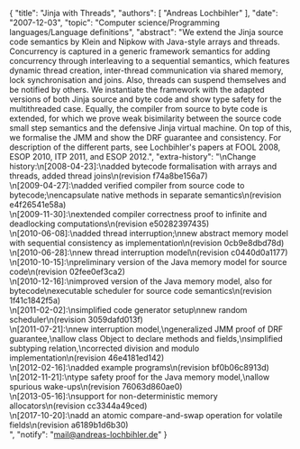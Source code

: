 {
    "title": "Jinja with Threads",
    "authors": [
        "Andreas Lochbihler"
    ],
    "date": "2007-12-03",
    "topic": "Computer science/Programming languages/Language definitions",
    "abstract": "We extend the Jinja source code semantics by Klein and Nipkow with Java-style arrays and threads. Concurrency is captured in a generic framework semantics for adding concurrency through interleaving to a sequential semantics, which features dynamic thread creation, inter-thread communication via shared memory, lock synchronisation and joins. Also, threads can suspend themselves and be notified by others. We instantiate the framework with the adapted versions of both Jinja source and byte code and show type safety for the multithreaded case. Equally, the compiler from source to byte code is extended, for which we prove weak bisimilarity between the source code small step semantics and the defensive Jinja virtual machine. On top of this, we formalise the JMM and show the DRF guarantee and consistency. For description of the different parts, see Lochbihler's papers at FOOL 2008, ESOP 2010, ITP 2011, and ESOP 2012.",
    "extra-history": "\nChange history:\n[2008-04-23]:\nadded bytecode formalisation with arrays and threads, added thread joins\n(revision f74a8be156a7)<br>\n[2009-04-27]:\nadded verified compiler from source code to bytecode;\nencapsulate native methods in separate semantics\n(revision e4f26541e58a)<br>\n[2009-11-30]:\nextended compiler correctness proof to infinite and deadlocking computations\n(revision e50282397435)<br>\n[2010-06-08]:\nadded thread interruption;\nnew abstract memory model with sequential consistency as implementation\n(revision 0cb9e8dbd78d)<br>\n[2010-06-28]:\nnew thread interruption model\n(revision c0440d0a1177)<br>\n[2010-10-15]:\npreliminary version of the Java memory model for source code\n(revision 02fee0ef3ca2)<br>\n[2010-12-16]:\nimproved version of the Java memory model, also for bytecode\nexecutable scheduler for source code semantics\n(revision 1f41c1842f5a)<br>\n[2011-02-02]:\nsimplified code generator setup\nnew random scheduler\n(revision 3059dafd013f)<br>\n[2011-07-21]:\nnew interruption model,\ngeneralized JMM proof of DRF guarantee,\nallow class Object to declare methods and fields,\nsimplified subtyping relation,\ncorrected division and modulo implementation\n(revision 46e4181ed142)<br>\n[2012-02-16]:\nadded example programs\n(revision bf0b06c8913d)<br>\n[2012-11-21]:\ntype safety proof for the Java memory model,\nallow spurious wake-ups\n(revision 76063d860ae0)<br>\n[2013-05-16]:\nsupport for non-deterministic memory allocators\n(revision cc3344a49ced)<br>\n[2017-10-20]:\nadd an atomic compare-and-swap operation for volatile fields\n(revision a6189b1d6b30)<br>",
    "notify": "mail@andreas-lochbihler.de"
}